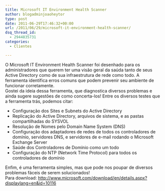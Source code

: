 ```yaml
---
title: Microsoft IT Environment Health Scanner
author: blogadminjoaoheytor
type: post
date: 2011-06-29T17:46:32+00:00
url: /2011/06/29/microsoft-it-environment-health-scanner/
dsq_thread_id:
  - 2944835731
categories:
  - Clientes

---
```

<div>
  O Microsoft IT Environment Health Scanner foi desenhado para os administradores que querem ter uma visão geral da saúda tanto de seus Active Directory como de sua infraestrutura de rede como todo. A ferramenta identifica erros comuns que podem prevenir seu ambiente de funcionar corretamente.
</div>

<div>
  Gostei da ideia dessa ferramenta, que diagnostica diversos problemas e ainda sugere sugestões de como concerta-los! Entre os diversos testes que a ferramenta trás, podemos citar:
</div>

<div>
  <ul>
    <li>
      Configuração dos Sites e Subnets do Active Directory
    </li>
    <li>
      Replicação do Active Directory, arquivos de sistema, e as pastas compartilhadas do SYSVOL
    </li>
    <li>
      Resolução de Nomes pelo Domain Name System (DNS)
    </li>
    <li>
      Configuração dos adaptadores de redes de todos os controladores de domínio, servidores DNS, e servidores de e-mail rodando o Microsoft Exchange Server
    </li>
    <li>
      Saúde dos Controladores de Domínio como um todo
    </li>
    <li>
      Configuração do NTP (Network Time Protocol) para todos os controladores de domínio
    </li>
  </ul>
</div>

<div>
  Enfim, é uma ferramenta simples, mas que pode nos poupar de diversos problemas fáceis de serem solucionados!
</div>

<div>
  Para download: <a href="http://www.microsoft.com/download/en/details.aspx?displaylang=en&id=10116" target="_blank" class="broken_link">http://www.microsoft.com/download/en/details.aspx?displaylang=en&id=10116</a>
</div>